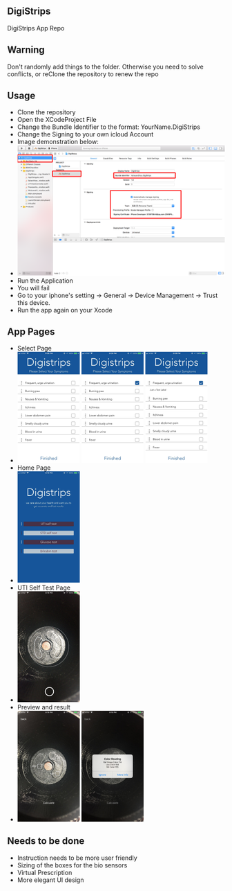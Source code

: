## DigiStrips
DigiStrips App Repo
## Warning
Don't randomly add things to the folder. Otherwise you need to solve conflicts, or reClone the repository to renew the repo
## Usage
- Clone the repository
- Open the XCodeProject File
- Change the Bundle Identifier to the format: YourName.DigiStrips
- Change the Signing to your own icloud Account
- Image demonstration below: 
- <img src="Instruction/Instruction.png">
- Run the Application
- You will fail
- Go to your iphone's setting -> General -> Device Management -> Trust this device.
- Run the app again on your Xcode
## App Pages
- Select Page
- <img src="Instruction/SymptomSelect1.jpeg" width = "30%">   <img src="Instruction/SymptomSelect3.jpeg" width = "30%">   <img src="Instruction/SymptomSelect2.jpeg" width = "30%">
- Home Page
- <img src="Instruction/HomePage.jpeg" width = "30%">
- UTI Self Test Page 
- <img src="Instruction/UTIPage.jpeg" width = "30%">
- Preview and result
- <img src="Instruction/PreviewPage.jpeg" width = "30%">    <img src="Instruction/ResultPage.jpeg" width = "30%">
## Needs to be done
- Instruction needs to be more user friendly
- Sizing of the boxes for the bio sensors
- Virtual Prescription
- More elegant UI design
